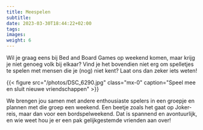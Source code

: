 ```yaml
---
title: Meespelen
subtitle:
date: 2023-03-30T18:44:22+02:00
tags:
images:
weight: 6
---
```


Wil je graag eens bij Bed and Board Games op weekend komen, maar krijg je niet genoeg volk bij elkaar? Vind je het bovendien niet erg om spelletjes te spelen met mensen die je (nog) niet kent? Laat ons dan zeker iets weten!

<!--more-->

{{< figure src="/photos/DSC_6290.jpg" class="mx-0" caption="Speel mee en sluit nieuwe vriendschappen" >}}

We brengen jou samen met andere enthousiaste spelers in een groepje en plannen met die groep een weekend. Een beetje zoals het gaat op Joker-reis, maar dan voor een bordspelweekend. Dat is spannend en avontuurlijk, en wie weet hou je er een pak gelijkgestemde vrienden aan over!
